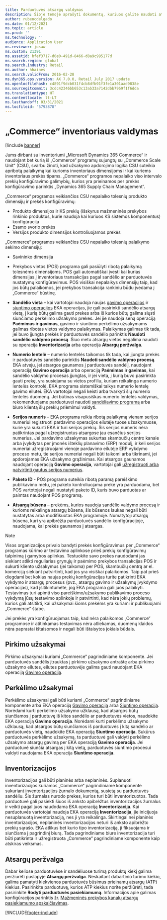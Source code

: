 ```yaml
---
title: Parduotuvės atsargų valdymas
description: Šioje temoje aprašyti dokumentų, kuriuos galite naudoti atsargoms valdyti, tipai.
author: rubencdelgado
ms.date: 01/12/2021
ms.topic: article
ms.prod: ''
ms.technology: ''
audience: Application User
ms.reviewer: josaw
ms.custom: 21391
ms.assetid: bfef3717-d0e0-491d-8466-d8a9c995177d
ms.search.region: global
ms.search.industry: Retail
ms.author: hhaines
ms.search.validFrom: 2016-02-28
ms.dyn365.ops.version: AX 7.0.0, Retail July 2017 update
ms.openlocfilehash: c4891f9dcb031f4cb8dfb91f3fe1a301aad9838e
ms.sourcegitcommit: 3cdc42346bb653c13ab33a7142dbb7969f1f6dda
ms.translationtype: HT
ms.contentlocale: lt-LT
ms.lasthandoff: 03/31/2021
ms.locfileid: "5793878"
---
```

# <a name="commerce-inventory-management"></a>„Commerce“ inventoriaus valdymas

[!include [banner](includes/banner.md)]

Jums dirbant su inventoriumi „Microsoft Dynamics 365 Commerce“ ir naudojant bet kurią iš „Commerce“ programų sujungtų su „Commerce Scale Unit“ (CSU), svarbu žinoti, kad užsakymo apdorojimo logika CSU suteikia apribotą palaikymą kai kurioms inventoriaus dimensijoms ir kai kuriems inventoriaus prekės tipams. „Commerce“ programos nepalaiko viso intervalo prekių konfigūravimo galimybių, kurios yra prieinamos per prekės konfigūravimo parinktis „Dynamics 365 Supply Chain Management“.

„Commerce“ programos veikiančios CSU nepalaiko tolesnių produkto dimensijų ir prekės konfigūravimų:

- Produkto dimensijos ir KS prekių (išskyrus mažmeninės prekybos rinkinio produktus, kurie naudoja kai kuriuos KS sistemos komponentus) konfigūracija
- Esamo svorio prekės
- Versijos produkto dimensijos kontroliuojamos prekės

„Commerce“ programos veikiančios CSU nepalaiko tolesnių palaikymo sekimo dimensijų:
- Savininko dimensija

- Prekybos vietos (POS) programa gali pasiūlyti ribotą palaikymą tolesnėms dimensijoms. POS gali automatiškai įvesti kai kurias dimensijas į inventoriaus transakcijas pagal sandėlio ar parduotuvės nustatymų konfigūravimus. POS visiškai nepalaikys dimensijų taip, kad jos būtų palaikomos, jei prekybos transakcija rankiniu būdu įvedama į „Commerce“ būstinę. 

- **Sandėlio vieta** – kai vartotojai naudoja naujas [gavimo operacijos](https://docs.microsoft.com/dynamics365/commerce/pos-inbound-inventory-operation) ir [siuntimo operacijos](https://docs.microsoft.com/dynamics365/commerce/pos-outbound-inventory-operation) EKA operacijas, jie gali pasirinkti sandėlio atsargų vietą, į kurią būtų galima gauti prekes arba iš kurios būtų galima siųsti siunčiamo perkėlimo užsakymo prekes. Jei jie naudoja seną operaciją **Paėmimas ir gavimas**, gavimo ir siuntimo perkėlimo užsakymams galimas ribotas vietos valdymo palaikymas. Palaikymas galimas tik tada, jei buvo įjungta prekės ir parduotuvės sandėlio parinktis **Naudoti sandėlio valdymo procesą**. Šiuo metu atsargų vietos negalima naudoti su operacija **Inventorizacija** arba operacija **Atsargų peržvalga**.

- **Numerio lentelė** – numerio lentelės taikomos tik tada, kai įjungta prekės ir parduotuvės sandėlio parinktis **Naudoti sandėlio valdymo procesą**. EKA atveju, jei atsargos gaunamos į parduotuvės sandėlį, naudojant operaciją **Gavimo operacija** arba operaciją **Paėmimas ir gavimas**, kai sandėlio valdymo procesas įjungtas, ir jei vieta, į kurią buvo pasirinkta gauti prekę, yra susiejama su vietos profiliu, kuriam reikalinga numerio lentelės kontrolė, EKA programa sistemiškai taikys numerio lentelę gavimo eilutei. EKA vartotojai negali keisti arba tvarkyti šių numerio lentelės duomenų. Jei būtinas visapusiškas numerio lentelės valdymas, rekomenduojame parduotuvei naudoti [sandėliavimo programą](https://docs.microsoft.com/dynamics365/supply-chain/warehousing/install-configure-warehousing-app) arba biuro klientą šių prekių priėmimui valdyti.

- **Serijos numeris** – EKA programa reikia ribotą palaikymą vienam serijos numeriui registruoti pardavimo operacijos eilutėje tuose užsakymuose, kurie yra sukurti EKA ir turi serijos prekių. Šis serijos numeris nėra patikrintas pagal užregistruotus atsargose jau esančius serijos numerius. Jei pardavimo užsakymas sukurtas skambučių centro kanale arba įvykdytas per įmonės išteklių planavimo (ERP) modulį, ir keli serijos numeriai užregistruojami vienoje pardavimo eilutėje ERP vykdymo proceso metu, tie serijos numeriai negali būti taikomi arba tikrinami, jei apdorojamas EKA užsakymo grąžinimas. Kai atsargos gaunamos naudojant operaciją **Gavimo operacija**, vartotojai gali [užregistruoti arba patvirtinti gautus serijos numerius](https://docs.microsoft.com/dynamics365/commerce/pos-serialized-items).

- **Paketo ID** - POS programa suteikia ribotą paramą pareiškimo publikavimo metu, jei paketo kontroliuojama prekė yra parduodama, bet POS vartotojai negali nustatyti paketo ID, kuris buvo parduotas ar paimtas naudojant POS programą.

- **Atsargų būsena** – prekėms, kurios naudoja sandėlio valdymo procesą ir kurioms reikalinga atsargų būsena, šis būsenos laukas negali būti nustatytas arba modifikuotas EKA programoje. Numatytoji atsargų būsena, kuri yra apibrėžta parduotuvės sandėlio konfigūracijoje, naudojama, kai prekės gaunamos į atsargas.

> [!NOTE]
> Visos organizacijos privalo bandyti prekės konfigūravimus per „Commerce“ programas kūrimo ar testavimo aplinkose prieš prekių konfigūravimų talpinimą į gamybos aplinkas. Testuokite savo prekes naudodami jas siekiant atlikti reguliarias grynųjų ir paėmimo prekybos transakcijas POS ir sukurti kliento užsakymus (jei taikoma) per POS, skambučių centrą ar el. komerciją siekiant patvirtinti, kad jos yra visiškai palaikomos. Taip pat prieš diegdami bet kokias naujas prekių konfigūracijas turite patikrinti EKA vykdymo ir atsargų procesus (pvz., atsargų gavimo ir užsakymų įvykdymo operacijas), kad įsitikintumėte, jog EKA programa gali juos palaikyti. Testavimas turi apimti viso pareiškimo/užsakymo publikavimo proceso vykdymą jūsų testavimo aplinkoje ir patvirtinti, kad nėra jokių problemų, kurios gali atsitikti, kai užsakymai šioms prekėms yra kuriami ir publikuojami „Commerce“ štabe.
>
> Jei prekės yra konfigūruojamas taip, kad nėra palaikomos „Commerce“ programose ir atitinkamas testavimas nėra atliekamas, duomenų klaidos nėra paprastai ištaisomos ir negali būti ištaisytos jokiais būdais.

## <a name="purchase-orders"></a>Pirkimo užsakymai

Pirkimo užsakymai kuriami „Commerce“ pagrindiniame komponente. Jei parduotuvės sandėlis įtrauktas į pirkimo užsakymo antraštę arba pirkimo užsakymo eilutes, eilutes parduotuvėje galima gauti naudojant EKA operaciją [Gavimo operacija](https://docs.microsoft.com/dynamics365/commerce/pos-inbound-inventory-operation). 

## <a name="transfer-orders"></a>Perkėlimo užsakymai

Perkėlimo užsakymai gali būti kuriami „Commerce“ pagrindiniame komponente arba EKA operaciją [Gavimo operacija](https://docs.microsoft.com/dynamics365/commerce/pos-inbound-inventory-operation) arba [Siuntimo operacija](https://docs.microsoft.com/dynamics365/commerce/pos-outbound-inventory-operation). Norėdami kurti perkėlimo užsakymo užklausą, kad atsargos būtų siunčiamos į parduotuvę iš kitos sandėlio ar parduotuvės vietos, naudokite EKA operaciją **Gavimo operacija**. Norėdami kurti perkėlimo užsakymo užklausą, kad atsargos būtų siunčiamos iš parduotuvės į kitą sandėlio ar parduotuvės vietą, naudokite EKA operaciją **Siuntimo operacija**. Sukūrus parduotuvės perkėlimo užsakymą, ta parduotuvė gali valdyti perkėlimo užsakymo atsargų gavimą per EKA operaciją **Gavimo operacija**. Jei parduotuvė siunčia atsargas į kitą vietą, parduotuvės siuntimo procesui valdyti naudojama EKA operacija **Siuntimo operacija**.

## <a name="stock-counts"></a>Inventorizacijos

Inventorizacijos gali būti planinės arba neplaninės. Suplanuoti inventorizacijos kuriamos „Commerce“ pagrindiniame komponente sukuriant inventorizacijos žurnalo dokumentą, susietą su parduotuvės sandėliu. Šis žurnalas nurodo prekes, kurios turi būti inventorizuotos. Tada parduotuvė gali pasiekti šiuos iš anksto apibrėžtus inventorizacijos žurnalus ir veikti pagal juos naudodama EKA operaciją **Inventorizacija**. Kai parduotuvės vartotojai naudoja EKA operaciją **Inventorizacija**, jie inicijuoja nesuplanuotą inventorizaciją, nes ji yra reikalinga. Skirtingai nei planinės inventorizacijos, neplaninės inventorizacijos neturi iš anksto apibrėžto prekių sąrašo. EKA atlikus bet kurio tipo inventorizaciją, ji fiksuojama ir siunčiama į pagrindinį biurą. Tada pagrindiniame biure inventorizacija turi būti patikrinta ir užregistruota „Commerce“ pagrindiniame komponente kaip atskiras veiksmas.

## <a name="inventory-lookup"></a>Atsargų peržvalga

Dabar keliose parduotuvėse ir sandėliuose turimą produktų kiekį galima peržiūrėti puslapyje **Atsargų peržvalga**. Neskaitant dabartinio turimo kiekio, galima pamatyti kiekvienos parduotuvės būsimus prieinamų atsargų (ATP) kiekius. Pasirinkite parduotuvę, kurios ATP kiekius norite peržiūrėti, tada pasirinkite **Rodyti parduotuvės pasiekiamumą**. Informacijos apie galimas konfigūracijos parinktis žr. [Mažmeninės prekybos kanalų atsargų pasiekiamumo apskaičiavimas](https://docs.microsoft.com/dynamics365/commerce/calculated-inventory-retail-channels).


[!INCLUDE[footer-include](../includes/footer-banner.md)]